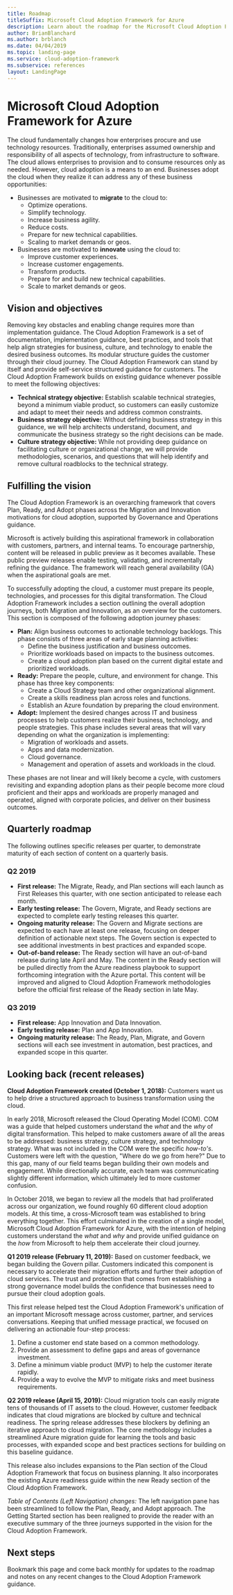 ```yaml
---
title: Roadmap
titleSuffix: Microsoft Cloud Adoption Framework for Azure
description: Learn about the roadmap for the Microsoft Cloud Adoption Framework for Azure.
author: BrianBlanchard
ms.author: brblanch
ms.date: 04/04/2019
ms.topic: landing-page
ms.service: cloud-adoption-framework
ms.subservice: references
layout: LandingPage
---
```


# Microsoft Cloud Adoption Framework for Azure

The cloud fundamentally changes how enterprises procure and use technology resources. Traditionally, enterprises assumed ownership and responsibility of all aspects of technology, from infrastructure to software. The cloud allows enterprises to provision and to consume resources only as needed. However, cloud adoption is a means to an end. Businesses adopt the cloud when they realize it can address any of these business opportunities:

- Businesses are motivated to **migrate** to the cloud to:
  - Optimize operations.
  - Simplify technology.
  - Increase business agility.
  - Reduce costs.
  - Prepare for new technical capabilities.
  - Scaling to market demands or geos.
- Businesses are motivated to **innovate** using the cloud to:
  - Improve customer experiences.
  - Increase customer engagements.
  - Transform products.
  - Prepare for and build new technical capabilities.
  - Scale to market demands or geos.

## Vision and objectives

Removing key obstacles and enabling change requires more than implementation guidance. The Cloud Adoption Framework is a set of documentation, implementation guidance, best practices, and tools that help align strategies for business, culture, and technology to enable the desired business outcomes. Its modular structure guides the customer through their cloud journey. The Cloud Adoption Framework can stand by itself and provide self-service structured guidance for customers. The Cloud Adoption Framework builds on existing guidance whenever possible to meet the following objectives:

- **Technical strategy objective:** Establish scalable technical strategies, beyond a minimum viable product, so customers can easily customize and adapt to meet their needs and address common constraints.
- **Business strategy objective:** Without defining business strategy in this guidance, we will help architects understand, document, and communicate the business strategy so the right decisions can be made.
- **Culture strategy objective:** While not providing deep guidance on facilitating culture or organizational change, we will provide methodologies, scenarios, and questions that will help identify and remove cultural roadblocks to the technical strategy.

## Fulfilling the vision

The Cloud Adoption Framework is an overarching framework that covers Plan, Ready, and Adopt phases across the Migration and Innovation motivations for cloud adoption, supported by Governance and Operations guidance.

Microsoft is actively building this aspirational framework in collaboration with customers, partners, and internal teams. To encourage partnership, content will be released in public preview as it becomes available. These public preview releases enable testing, validating, and incrementally refining the guidance. The framework will reach general availability (GA) when the aspirational goals are met.

To successfully adopting the cloud, a customer must prepare its people, technologies, and processes for this digital transformation. The Cloud Adoption Framework includes a section outlining the overall adoption journeys, both Migration and Innovation, as an overview for the customers. This section is composed of the following adoption journey phases:

- **Plan:** Align business outcomes to actionable technology backlogs. This phase consists of three areas of early stage planning activities:
  - Define the business justification and business outcomes.
  - Prioritize workloads based on impacts to the business outcomes.
  - Create a cloud adoption plan based on the current digital estate and prioritized workloads.
- **Ready:** Prepare the people, culture, and environment for change. This phase has three key components:
  - Create a Cloud Strategy team and other organizational alignment.
  - Create a skills readiness plan across roles and functions.
  - Establish an Azure foundation by preparing the cloud environment.
- **Adopt:** Implement the desired changes across IT and business processes to help customers realize their business, technology, and people strategies. This phase includes several areas that will vary depending on what the organization is implementing:
  - Migration of workloads and assets.
  - Apps and data modernization.
  - Cloud governance.
  - Management and operation of assets and workloads in the cloud.

These phases are not linear and will likely become a cycle, with customers revisiting and expanding adoption plans as their people become more cloud proficient and their apps and workloads are properly managed and operated, aligned with corporate policies, and deliver on their business outcomes.

## Quarterly roadmap

The following outlines specific releases per quarter, to demonstrate maturity of each section of content on a quarterly basis.

### Q2 2019

- **First release:** The Migrate, Ready, and Plan sections will each launch as First Releases this quarter, with one section anticipated to release each month.
- **Early testing release:** The Govern, Migrate, and Ready sections are expected to complete early testing releases this quarter.
- **Ongoing maturity release:** The Govern and Migrate sections are expected to each have at least one release, focusing on deeper definition of actionable next steps. The Govern section is expected to see additional investments in best practices and expanded scope.
- **Out-of-band release:** The Ready section will have an out-of-band release during late April and May. The content in the Ready section will be pulled directly from the Azure readiness playbook to support forthcoming integration with the Azure portal. This content will be improved and aligned to Cloud Adoption Framework methodologies before the official first release of the Ready section in late May.

### Q3 2019

- **First release:** App Innovation and Data Innovation.
- **Early testing release:** Plan and App Innovation.
- **Ongoing maturity release:** The Ready, Plan, Migrate, and Govern sections will each see investment in automation, best practices, and expanded scope in this quarter.

## Looking back (recent releases)

**Cloud Adoption Framework created (October 1, 2018):** Customers want us to help drive a structured approach to business transformation using the cloud.

In early 2018, Microsoft released the Cloud Operating Model (COM). COM was a guide that helped customers understand the _what_ and the _why_ of digital transformation. This helped to make customers aware of all the areas to be addressed: business strategy, culture strategy, and technology strategy. What was not included in the COM were the specific _how-to's_. Customers were left with the question, "Where do we go from here?" Due to this gap, many of our field teams began building their own models and engagement. While directionally accurate, each team was communicating slightly different information, which ultimately led to more customer confusion.

In October 2018, we began to review all the models that had proliferated across our organization, we found roughly 60 different cloud adoption models. At this time, a cross-Microsoft team was established to bring everything together. This effort culminated in the creation of a single model, Microsoft Cloud Adoption Framework for Azure, with the intention of helping customers understand the _what_ and _why_ and provide unified guidance on the _how_ from Microsoft to help them accelerate their cloud journey.

**Q1 2019 release (February 11, 2019):** Based on customer feedback, we began building the Govern pillar. Customers indicated this component is necessary to accelerate their migration efforts and further their adoption of cloud services. The trust and protection that comes from establishing a strong governance model builds the confidence that businesses need to pursue their cloud adoption goals.

This first release helped test the Cloud Adoption Framework's unification of an important Microsoft message across customer, partner, and services conversations. Keeping that unified message practical, we focused on delivering an actionable four-step process:

1. Define a customer end state based on a common methodology.
2. Provide an assessment to define gaps and areas of governance investment.
3. Define a minimum viable product (MVP) to help the customer iterate rapidly.
4. Provide a way to evolve the MVP to mitigate risks and meet business requirements.

**Q2 2019 release (April 15, 2019):** Cloud migration tools can easily migrate tens of thousands of IT assets to the cloud. However, customer feedback indicates that cloud migrations are blocked by culture and technical readiness. The spring release addresses these blockers by defining an iterative approach to cloud migration. The core methodology includes a streamlined Azure migration guide for learning the tools and basic processes, with expanded scope and best practices sections for building on this baseline guidance.

This release also includes expansions to the Plan section of the Cloud Adoption Framework that focus on business planning. It also incorporates the existing Azure readiness guide within the new Ready section of the Cloud Adoption Framework.

_Table of Contents (Left Navigation) changes:_ The left navigation pane has been streamlined to follow the Plan, Ready, and Adopt approach. The Getting Started section has been realigned to provide the reader with an executive summary of the three journeys supported in the vision for the Cloud Adoption Framework.

## Next steps

Bookmark this page and come back monthly for updates to the roadmap and notes on any recent changes to the Cloud Adoption Framework guidance.
